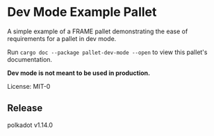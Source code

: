 <!-- markdown-link-check-disable -->
# Dev Mode Example Pallet

A simple example of a FRAME pallet demonstrating
the ease of requirements for a pallet in dev mode.

Run `cargo doc --package pallet-dev-mode --open` to view this pallet's documentation.

**Dev mode is not meant to be used in production.**

License: MIT-0


## Release

polkadot v1.14.0
